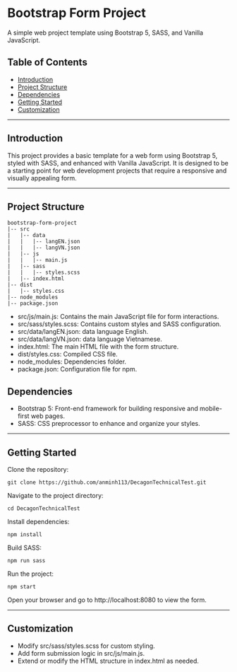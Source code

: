 # Bootstrap Form Project

A simple web project template using Bootstrap 5, SASS, and Vanilla JavaScript.

## Table of Contents

- [Introduction](#introduction)
- [Project Structure](#project-structure)
- [Dependencies](#dependencies)
- [Getting Started](#getting-started)
- [Customization](#customization)

---

## Introduction

This project provides a basic template for a web form using Bootstrap 5, styled with SASS, and enhanced with Vanilla JavaScript. It is designed to be a starting point for web development projects that require a responsive and visually appealing form.

---

## Project Structure

```plaintext
bootstrap-form-project
|-- src
|   |-- data
|   |   |-- langEN.json
|   |   |-- langVN.json
|   |-- js
|   |   |-- main.js
|   |-- sass
|   |   |-- styles.scss
|   |-- index.html
|-- dist
|   |-- styles.css
|-- node_modules
|-- package.json
```

- src/js/main.js: Contains the main JavaScript file for form interactions.
- src/sass/styles.scss: Contains custom styles and SASS configuration.
- src/data/langEN.json: data language English.
- src/data/langVN.json: data language Vietnamese.
- index.html: The main HTML file with the form structure.
- dist/styles.css: Compiled CSS file.
- node_modules: Dependencies folder.
- package.json: Configuration file for npm.


## Dependencies
- Bootstrap 5: Front-end framework for building responsive and mobile-first web pages.
- SASS: CSS preprocessor to enhance and organize your styles.

---

## Getting Started

Clone the repository:
```
git clone https://github.com/anminh113/DecagonTechnicalTest.git
```
Navigate to the project directory:
```
cd DecagonTechnicalTest
```
Install dependencies:
```
npm install
```
Build SASS:
```
npm run sass
```
Run the project:
```
npm start
```

Open your browser and go to http://localhost:8080 to view the form.

---

## Customization

- Modify src/sass/styles.scss for custom styling.
- Add form submission logic in src/js/main.js.
- Extend or modify the HTML structure in index.html as needed.
